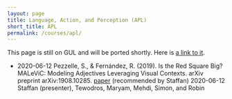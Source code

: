 ```yaml
---
layout: page
title: Language, Action, and Perception (APL)
short_title: APL
permalink: /courses/apl/
---
```


This page is still on GUL and will be ported shortly. Here is [a link to it](https://gul.gu.se/public/courseId/82742/lang-en/publicPage.do).


  * 2020-06-12 Pezzelle, S., & Fernández, R. (2019). Is the Red Square Big? MALeViC: Modeling Adjectives Leveraging Visual Contexts. arXiv preprint arXiv:1908.10285. [paper](https://arxiv.org/pdf/1908.10285.pdf) (recommended by Staffan) 2020-06-12 Staffan (presenter), Tewodros, Maryam, Mehdi, Simon, and Robin
